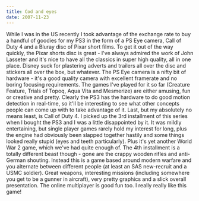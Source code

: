 ```yaml
---
title: Cod and eyes
date: 2007-11-23
---
```


While I was in the US recently I took advantage of the exchange rate to buy a handful of goodies for my PS3 in the form of a PS Eye camera, Call of Duty 4 and a Bluray disc of Pixar short films.
To get it out of the way quickly, the Pixar shorts disc is great - I've always admired the work of John Lasseter and it's nice to have all the classics in super high quality, all in one place. Disney suck for plastering adverts and trailers all over the disc and stickers all over the box, but whatever.
The PS Eye camera is a nifty bit of hardware - it's a good quality camera with excellent framerate and no boring focusing requirements. The games I've played for it so far (Creature Feature, Trials of Topoq, Aqua Vita and Mesmerize) are either amusing, fun or creative and pretty. Clearly the PS3 has the hardware to do good motion detection in real-time, so it'll be interesting to see what other concepts people can come up with to take advantage of it.
Last, but my absolutely no means least, is Call of Duty 4. I picked up the 3rd installment of this series when I bought the PS3 and I was a little disappointed by it. It was mildly entertaining, but single player games rarely hold my interest for long, plus the engine had obviously been slapped together hastily and some things looked really stupid (eyes and teeth particularly). Plus it's yet another World War 2 game, which we've had quite enough of.
The 4th installment is a totally different beast though - gone are the crappy wooden rifles and anti-German shouting. Instead this is a game based around modern warfare and you alternate between different people (at least an SAS new-recruit and a USMC soldier).
Great weapons, interesting missions (including somewhere you get to be a gunner in aircraft), very pretty graphics and a slick overall presentation.
The online multiplayer is good fun too.
I really really like this game!
